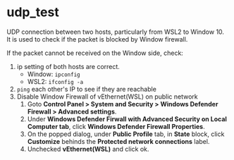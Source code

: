 # udp_test
UDP connection between two hosts, particularly from WSL2 to Window 10. It is used to check if the packet is blocked by Window firewall.

If the packet cannot be received on the Window side, check:
1. ip setting of both hosts are correct.
   * Window: `ipconfig`
   * WSL2: `ifconfig -a`
3. `ping` each other's IP to see if they are reachable
4. Disable Window Firewall of vEthernet(WSL) on public network
   1. Goto **Control Panel > System and Security > Windows Defender Firewall > Advanced settings**.
   2. Under **Windows Defender Firwall with Advanced Security on Local Computer tab**, click **Windows Defender Firewall Properties**.
   3. On the popped dialog, under **Public Profile** tab, in **State** block, click **Customize** behinds the **Protected network connections** label.
   4. Unchecked **vEthernet(WSL)** and click ok.
